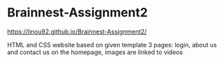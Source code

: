 # Brainnest-Assignment2
 
https://linou92.github.io/Brainnest-Assignment2/

HTML and CSS website based on given template
3 pages: login, about us and contact us
on the homepage, images are linked to videos
